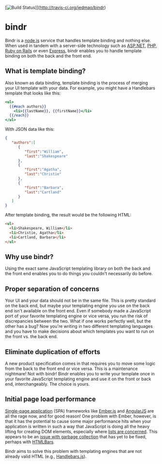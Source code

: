﻿[![Build Status][]]](http://travis-ci.org/jedmao/bindr)

# bindr
Bindr is a [node.js][] service that handles template binding and nothing else.
When used in tandem with a server-side technology such as [ASP.NET][], [PHP][],
[Ruby on Rails][] or even [Express][], bindr enables you to handle template
binding on both the back and the front end.

## What is template binding?
Also known as data binding, template binding is the process of merging your UI
template with your data. For example, you might have a Handlebars template that
looks like this:

```hbs
<ul>
  {{#each authors}}
    <li>{{lastName}}, {{firstName}}</li>
  {{/each}}
</ul>
```

With JSON data like this:
```json
{
   "authors":[
      {
         "first":"William",
         "last":"Shakespeare"
      },
      {
         "first":"Agatha",
         "last":"Christie"
      },
      {
         "first":"Barbara",
         "last":"Cartland"
      }
   ]
}
```

After template binding, the result would be the following HTML:

```html
<ul>
  <li>Shakespeare, William</li>
  <li>Christie, Agatha</li>
  <li>Cartland, Barbara</li>
</ul>
```

## Why use bindr?
Using the exact same JavaScript templating library on both the back and the
front end enables you to do things you couldn't necessarily do before.

## Proper separation of concerns
Your UI and your data should not be in the same file. This is pretty standard
on the back end, but maybe your templating engine you use on the back end isn't
available on the front end. Even if somebody made a JavaScript port of your
favorite templating engine or vice versa, you run the risk of discrepancies
between the two. What if one works perfectly well, but the other has a bug? Now
you're writing in two different templating languages and you have to make
decisions about which templates you want to run on the front vs. the back end.

## Eliminate duplication of efforts
A new product specification comes in that requires you to move some logic from
the back to the front end or vice versa. This is a maintenance nightmare! Not
with bindr! Bindr enables you to write your template once in your favorite
JavaScript templating engine and use it on the front or back end,
interchangeably. The choice is yours.

## Initial page load performance
[Single-page application][] (SPA) frameworks like [Ember.js][] and [AngularJS][]
are all the rage now, and for good reason! One problem with Ember, however, is
that it has the potential to cause some major performance hits when your
application is written in such a way that JavaScript is doing all the heavy
lifting for creating DOM elements, especially where [lists are concerned][].
This appears to be an [issue with garbage collection][] that has yet to be
fixed, perhaps with [HTMLBars][].

Bindr aims to solve this problem with templating engines that are not already
valid HTML (e.g., [Handlebars.js][]).


[Build Status]: https://secure.travis-ci.org/jedmao/bindr.png?branch=master
[node.js]: http://nodejs.org/
[ASP.NET]: http://www.asp.net/
[PHP]: http://www.php.net/
[Ruby on Rails]: http://rubyonrails.org/
[Express]: http://expressjs.com/
[Single-page application]: http://en.wikipedia.org/wiki/Single-page_application
[Ember.js]: http://emberjs.com/
[AngularJS]: http://angularjs.org/
[lists are concerned]: http://discuss.emberjs.com/t/ember-is-very-slow-at-rendering-lists/1643
[issue with garbage collection]: http://discuss.emberjs.com/t/view-rendering-performance-ember-v-angular/1897
[HTMLBars]: https://github.com/tildeio/htmlbars
[Handlebars.js]: http://handlebarsjs.com/
